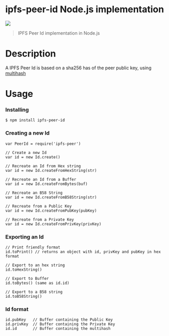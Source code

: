 ipfs-peer-id Node.js implementation
===================================

![](https://img.shields.io/badge/freenode-%23ipfs-blue.svg?style=flat-square)

> IPFS Peer Id implementation in Node.js

# Description

A IPFS Peer Id is based on a sha256 has of the peer public key, using [multihash](https://github.com/jbenet/multihash)

# Usage

### Installing

```
$ npm install ipfs-peer-id
```

### Creating a new Id

```
var PeerId = require('ipfs-peer')

// Create a new Id
var id = new Id.create()

// Recreate an Id from Hex string
var id = new Id.createFromHexString(str)

// Recreate an Id from a Buffer
var id = new Id.createFromBytes(buf)

// Recreate an B58 String
var id = new Id.createFromB58String(str)

// Recreate from a Public Key
var id = new Id.createFromPubKey(pubKey)

// Recreate from a Private Key
var id = new Id.createFromPrivKey(privKey)
```

### Exporting an Id

```
// Print friendly format
id.toPrint() // returns an object with id, privKey and pubKey in hex format

// Export to an hex string
id.toHexString()

// Export to Buffer
id.toBytes() (same as id.id)

// Export to a B58 string
id.toB58String()
```

### Id format

```
id.pubKey   // Buffer containing the Public Key
id.privKey  // Buffer containing the Private Key
id.id       // Buffer containing the multihash
```
